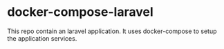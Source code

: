 # docker-compose-laravel

This repo contain an laravel application.
It uses docker-compose to setup the application services.